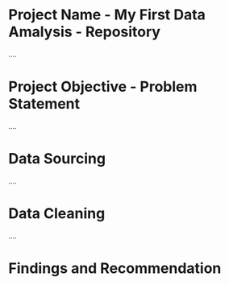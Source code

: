 # Project Name - My First Data Amalysis - Repository



....
# Project Objective - Problem Statement


....
# Data Sourcing


....
# Data Cleaning


....
# Findings and Recommendation
